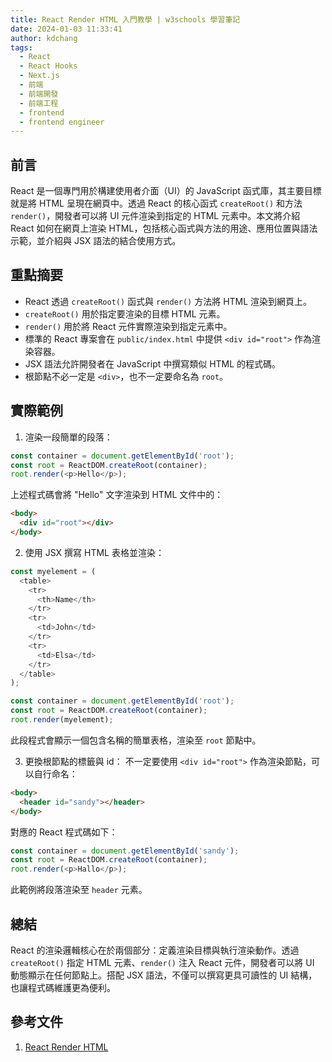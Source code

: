 ```yaml
---
title: React Render HTML 入門教學 | w3schools 學習筆記
date: 2024-01-03 11:33:41
author: kdchang
tags:
  - React
  - React Hooks
  - Next.js
  - 前端
  - 前端開發
  - 前端工程
  - frontend
  - frontend engineer
---
```


## 前言

React 是一個專門用於構建使用者介面（UI）的 JavaScript 函式庫，其主要目標就是將 HTML 呈現在網頁中。透過 React 的核心函式 `createRoot()` 和方法 `render()`，開發者可以將 UI 元件渲染到指定的 HTML 元素中。本文將介紹 React 如何在網頁上渲染 HTML，包括核心函式與方法的用途、應用位置與語法示範，並介紹與 JSX 語法的結合使用方式。

## 重點摘要

- React 透過 `createRoot()` 函式與 `render()` 方法將 HTML 渲染到網頁上。
- `createRoot()` 用於指定要渲染的目標 HTML 元素。
- `render()` 用於將 React 元件實際渲染到指定元素中。
- 標準的 React 專案會在 `public/index.html` 中提供 `<div id="root">` 作為渲染容器。
- JSX 語法允許開發者在 JavaScript 中撰寫類似 HTML 的程式碼。
- 根節點不必一定是 `<div>`，也不一定要命名為 `root`。

## 實際範例

1. 渲染一段簡單的段落：

```js
const container = document.getElementById('root');
const root = ReactDOM.createRoot(container);
root.render(<p>Hello</p>);
```

上述程式碼會將 "Hello" 文字渲染到 HTML 文件中的：

```html
<body>
  <div id="root"></div>
</body>
```

2. 使用 JSX 撰寫 HTML 表格並渲染：

```js
const myelement = (
  <table>
    <tr>
      <th>Name</th>
    </tr>
    <tr>
      <td>John</td>
    </tr>
    <tr>
      <td>Elsa</td>
    </tr>
  </table>
);

const container = document.getElementById('root');
const root = ReactDOM.createRoot(container);
root.render(myelement);
```

此段程式會顯示一個包含名稱的簡單表格，渲染至 `root` 節點中。

3. 更換根節點的標籤與 id：
   不一定要使用 `<div id="root">` 作為渲染節點，可以自行命名：

```html
<body>
  <header id="sandy"></header>
</body>
```

對應的 React 程式碼如下：

```js
const container = document.getElementById('sandy');
const root = ReactDOM.createRoot(container);
root.render(<p>Hallo</p>);
```

此範例將段落渲染至 `header` 元素。

## 總結

React 的渲染邏輯核心在於兩個部分：定義渲染目標與執行渲染動作。透過 `createRoot()` 指定 HTML 元素、`render()` 注入 React 元件，開發者可以將 UI 動態顯示在任何節點上。搭配 JSX 語法，不僅可以撰寫更具可讀性的 UI 結構，也讓程式碼維護更為便利。

## 參考文件

1. [React Render HTML](https://www.w3schools.com/react/react_render.asp)
